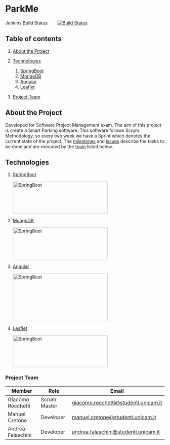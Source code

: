 # ParkMe

Jenkins Build Status &nbsp;&nbsp;&nbsp;&nbsp;&nbsp;&nbsp; [![Build Status](http://proslabtest.unicam.it/jenkins/buildStatus/icon?job=SPM2020LMP)](http://proslabtest.unicam.it:80/jenkins/job/SPM2020LMP/)
 
## Table of contents

1. [About the Project](#about)
   
2. [Technologies](#technologies)
   
    1. [SpringBoot](#tools_springboot)
    2. [MongoDB](#tools_mongodb)
    3. [Angular](#tools_angular)
    4. [Leaflet](#tools_leaflet)

3. [Project Team](#project_team)



## About the Project <a name="about"/>
Developed for Software Project Management exam.
The aim of this project is create a Smart Parking software.
This software follows Scrum Methodology, so every two week we have a Sprint which denotes the current state of the project.
The [milestones](https://github.com/FabrizioFornari/SPM2020-LMP/milestones) and [issues](https://github.com/FabrizioFornari/SPM2020-LMP/issues) describe the tasks to be done and are executed by the [team](#project_team) listed below.

## Technologies <a name="technologies"/>

1. [SpringBoot](https://spring.io/projects/spring-boot)

	<img src="https://spring.io/images/spring-logo-9146a4d3298760c2e7e49595184e1975.svg" alt="SpringBoot" width="300" height="100" />

2. [MongoDB](https://www.mongodb.com/it)

	<img src="https://www.vipmind.me/images/mongodb-logo.png" alt="SpringBoot" width="300" height="100" />

3. [Angular](https://angular.io/)

	<img src="https://angular.io/assets/images/logos/angular/angular.svg" alt="SpringBoot" width="300" height="150" />

4. [Leaflet](https://leafletjs.com/)

	<img src="https://leafletjs.com/docs/images/logo.png" alt="SpringBoot" width="300" height="100" />


### Project Team <a name="project_team"/>
Member | Role | Email |
---- | ---- | ---- |
Giacomo Rocchetti | Scrum Master| <giacomo.rocchetti@studenti.unicam.it> |
 Manuel Cretone| Developer | <manuel.cretone@studenti.unicam.it> |
 Andrea Falaschini| Developer | <andrea.falaschini@studenti.unicam.it> |
